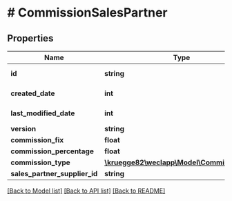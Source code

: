 # # CommissionSalesPartner

## Properties

Name | Type | Description | Notes
------------ | ------------- | ------------- | -------------
**id** | **string** |  | [optional] [readonly]
**created_date** | **int** |  | [optional] [readonly]
**last_modified_date** | **int** |  | [optional] [readonly]
**version** | **string** |  | [optional]
**commission_fix** | **float** |  | [optional]
**commission_percentage** | **float** |  | [optional]
**commission_type** | [**\kruegge82\weclapp\Model\CommissionType**](CommissionType.md) |  | [optional]
**sales_partner_supplier_id** | **string** |  | [optional]

[[Back to Model list]](../../README.md#models) [[Back to API list]](../../README.md#endpoints) [[Back to README]](../../README.md)
